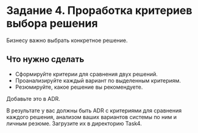 # Задание 4. Проработка критериев выбора решения

Бизнесу важно выбрать конкретное решение.

## Что нужно сделать
- Сформируйте критерии для сравнения двух решений.
- Проанализируйте каждый вариант по выделенным критериям.
- Резюмируйте, какое решение вы рекомендуете.

Добавьте это в ADR.

В результате у вас должны быть ADR с критериями для сравнения каждого решения, анализом ваших вариантов системы по ним и личным резюме. Загрузите их в директорию Task4.